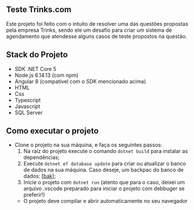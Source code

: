 ## Teste Trinks.com
Este projeto foi feito com o intuito de resolver uma das questões propostas pela empresa Trinks, sendo ele um desafio para criar um sistema de agendamento que atendesse alguns casos de teste propostos na questão.

## Stack do Projeto
- SDK .NET Core 5
- Node.js 6.14.13 (com npm)
- Angular 8 (compatível com o SDK mencionado acima)
- HTML
- Css
- Typescript
- Javascript
- SQL Server

## Como executar o projeto
- Clone o projeto na sua máquina, e faça os seguintes passos: 
    1. Na raíz do projeto execute o comando `dotnet build` para instalar as dependências;
    2. Execute `dotnet ef database update` para criar ou atualizar o banco de dados na sua máquina. Caso deseje, um backpac do banco de dados: [[bak](https://drive.google.com/file/d/1Umpm7M34M5eGUjExmskPCmhfIWZmc6Bf/view?usp=sharing)]; 
    2. Inicie o projeto com `dotnet run` (atento que para o caso, deixei um arquivo .vscode preparado para iniciar o projeto com debbuger se preferir!)
    - O projeto deve compilar e abrir automaticamente no seu navegador

